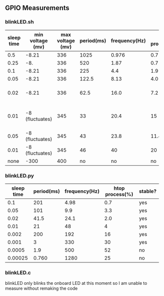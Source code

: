 ## GPIO Measurements

### blinkLED.sh
sleep time | min voltage (mv) | max voltage (mv)| period(ms) | frequency(Hz) | htop process(%) | stable? | stable w/ vi?|
| ----------- | ----------- |---|---|---|---|---|---|
| 0.5  | -8.21   |336 | 1025| 0.976 | 0.7 | yes| yes|
| 0.25  | -8.   |336 | 520| 1.87 | 0.7 | yes| yes|
| 0.1  | -8.21   |336 | 225| 4.4 | 1.9 | yes| yes|
| 0.05 | -8.21   |336 | 122.5| 8.13 | 4.0 | yes| yes|
| 0.02  | -8.21   |336 | 62.5| 16.0 | 7.2 | yes,somewhat| on start, varies|
| 0.01  | -8 (fluctuates)   |345 | 33| 20.4 | 15 | not really| not more than normal|
| 0.05  | -8 (fluctuates)   |345 | 43| 23.8 | 11.4 | periods fluctuate| no at start|
| 0.01  | -8 (fluctuates)   |345 | 46| 40 | 20 | no| no|
| none | -300 | 400|no|no |no |no |no |no |

### blinkLED.py
sleep time | period(ms) | frequency(Hz) | htop process(%) | stable? |
|---|---|---|---|---|
| 0.1  | 201| 4.98 | 0.7 | yes|
| 0.05  | 101| 9.9 | 3.3 | yes|
| 0.02  | 41.5| 24.1 | 2.0 | yes|
| 0.01  | 21| 48 | 4 | yes|
| 0.002  | 200| 192 |16 | yes|
| 0.001  | 3| 330 | 30 | yes|
| 0.0005  | 1.9| 500 | 52 | no|
| 0.00025  | 0.760| 1280 | 25 | no|

### blinkLED.c
blinkLED only blinks the onboard LED at this moment so I am unable to measure without remaking the code


